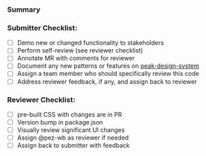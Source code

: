 ### Summary


### Submitter Checklist:

<!-- Remove anything that is not relevant -->

- [ ] Demo new or changed functionality to stakeholders
- [ ] Perform self-review (see reviewer checklist)
- [ ] Annotate MR with comments for reviewer
- [ ] Document any new patterns or features on [peak-design-system](https://github.com/WealthBar/peak-design-system)
- [ ] Assign a team member who should specifically review this code
- [ ] Address reviewer feedback, if any, and assign back to reviewer

### Reviewer Checklist:

<!-- Remove anything that is not relevant -->

- [ ] pre-built CSS with changes are in PR
- [ ] Version bump in package.json
- [ ] Visually review significant UI changes
- [ ] Assign @pez-wb as reviewer if needed
- [ ] Assign back to submitter with feedback
